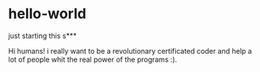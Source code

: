 # hello-world

just starting this s***

Hi humans! i really want to be a revolutionary certificated coder and help a lot of people whit the real power of the programs :).
